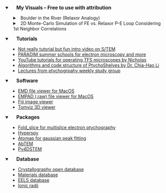 <details open>
  <summary><strong style="font-size:1.1em; padding-left: 20px;">My Visuals – Free to use with attribution</strong></summary>
  <ul style="font-size:1em; padding-left: 20px;">
  <details>
    <summary style="padding-left: 5px;">&nbsp;&nbsp;Boulder in the River (Relaxor Analogy)</summary>
    <div style="padding-left: 30px; margin-top: 0px; display: flex; gap: 20px; margin-bottom: 20px;">
      <video style="width: 45%; max-width: 350px;" controls autoplay loop muted>
        <source src="images/resources/noBoulder.mp4" type="video/mp4">
        Your browser does not support the video tag.
      </video>
      <video style="width: 45%; max-width: 350px;" controls autoplay loop muted>
        <source src="images/resources/Boulder.mp4" type="video/mp4">
        Your browser does not support the video tag.
      </video>
    </div>
  </details>

  <details>
    <summary style="padding-left: 5px;">&nbsp;&nbsp;2D Monte-Carlo Simulation of FE vs. Relaxor P-E Loop Considering 1st Neighbor Correlations </summary>
    <div style="padding-left: 0px; margin-top: -5px;margin-bottom: 10px;">
      <img src="images/resources/FEvsRelaxor.gif" style="width: 95%; max-width: 780px;">
    </div>
  </details>

  </ul>
</details>

<details open>
  <summary><strong style="font-size:1.1em; padding-left: 20px;">Tutorials</strong></summary>
  <ul style="font-size:1em; padding-left: 40px;">
    <li><a href="https://www.youtube.com/watch?v=88bMVbx1dzM&ab_channel=Veritasium" target="_blank" rel="noopener noreferrer">Not really tutorial but fun intro video on S/TEM</a></li>
    <li><a href="https://www.paradim.org/summer_schools_past" target="_blank" rel="noopener noreferrer">PARADIM summer schools for electron microscopy and more</a></li>
    <li><a href="https://www.youtube.com/@NicholasRudawski" target="_blank" rel="noopener noreferrer">YouTube tutorials for operating TFS microscopes by Nicholas</a></li>
    <li><a href="https://chiahao-blog.super.site/posts/theory-algorithm-and-code-structure-of-ptychoshelves" target="_blank" rel="noopener noreferrer">Algorithms and code structure of PtychoShelves by Dr. Chia-Hao Li</a></li>
    <li><a href="    https://anl.app.box.com/s/f7lk410lf62rnia70fztd5l7n567btyv" target="_blank" rel="noopener noreferrer">Lectures from ptychogrpahy weekly study group</a></li>
  </ul>
</details>

<details open>
  <summary><strong style="font-size:1.1em; padding-left: 20px;">Software</strong></summary>
  <ul style="font-size:1em; padding-left: 40px;">
    <li><a href="https://lebeau.mit.edu/software/" target="_blank" rel="noopener noreferrer">EMD file viewer for MacOS</a></li>
    <li><a href="https://apps.apple.com/us/app/4d-stem-explorer/id1332413091?mt=12" target="_blank" rel="noopener noreferrer">EMPAD (.raw) file viewer for MacOS</a></li>
    <li><a href="https://imagej.net/software/fiji/" target="_blank" rel="noopener noreferrer">Fiji image viewer</a></li>
    <li><a href="https://tomviz.org" target="_blank" rel="noopener noreferrer">Tomviz 3D viewer</a></li>
  </ul>
</details>

<details open>
  <summary><strong style="font-size:1.1em; padding-left: 20px;">Packages</strong></summary>
  <ul style="font-size:1em; padding-left: 40px;">
    <li><a href="  https://github.com/yijiang1/fold_slice" target="_blank" rel="noopener noreferrer">Fold_slice for multislice electron ptychography</a></li>
    <li><a href="https://hyperspy.org/" target="_blank" rel="noopener noreferrer">Hyperspy</a></li>
    <li><a href="https://atomap.org/start_atomap.html" target="_blank" rel="noopener noreferrer">Atomap for gaussian peak fitting</a></li>
    <li><a href="https://abtem.readthedocs.io/en/latest/intro.html" target="_blank" rel="noopener noreferrer">AbTEM</a></li>
    <li><a href="https://github.com/py4dstem/py4DSTEM" target="_blank" rel="noopener noreferrer">Py4DSTEM</a></li>
  </ul>
</details>


<details open>
  <summary><strong style="font-size:1.1em; padding-left: 20px;">Database</strong></summary>
  <ul style="font-size:1em; padding-left: 40px;">
    <li><a href="https://www.crystallography.net/cod/search.html" target="_blank" rel="noopener noreferrer">Crystallography open database</a></li>
    <li><a href="https://next-gen.materialsproject.org/" target="_blank" rel="noopener noreferrer">Materials database</a></li>
    <li><a href="https://eelsdb.eu" target="_blank" rel="noopener noreferrer">EELS database</a></li>
    <li><a href="http://abulafia.mt.ic.ac.uk/shannon/ptable.php" target="_blank" rel="noopener noreferrer">Ionic radii</a></li>
  </ul>
</details>
